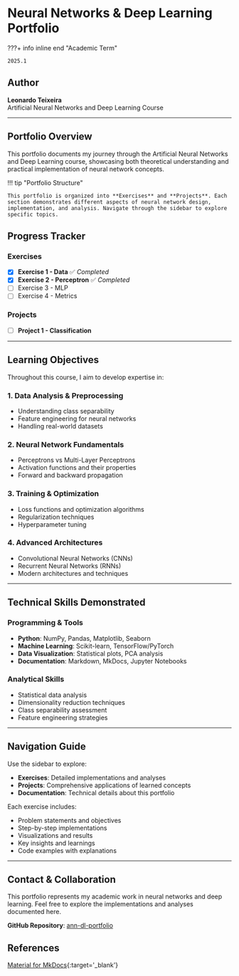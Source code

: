 # Neural Networks & Deep Learning Portfolio

???+ info inline end "Academic Term"

    2025.1


## Author

**Leonardo Teixeira**  
Artificial Neural Networks and Deep Learning Course

---

## Portfolio Overview

This portfolio documents my journey through the Artificial Neural Networks and Deep Learning course, showcasing both theoretical understanding and practical implementation of neural network concepts.

!!! tip "Portfolio Structure"

    This portfolio is organized into **Exercises** and **Projects**. Each section demonstrates different aspects of neural network design, implementation, and analysis. Navigate through the sidebar to explore specific topics.

## Progress Tracker

### Exercises
- [x] **Exercise 1 - Data** ✅ *Completed*
- [x] **Exercise 2 - Perceptron** ✅ *Completed*
- [ ] Exercise 3 - MLP
- [ ] Exercise 4 - Metrics

### Projects  
- [ ] **Project 1 - Classification**

---

## Learning Objectives

Throughout this course, I aim to develop expertise in:

### 1. **Data Analysis & Preprocessing**
   - Understanding class separability
   - Feature engineering for neural networks
   - Handling real-world datasets

### 2. **Neural Network Fundamentals**
   - Perceptrons vs Multi-Layer Perceptrons
   - Activation functions and their properties
   - Forward and backward propagation

### 3. **Training & Optimization**
   - Loss functions and optimization algorithms
   - Regularization techniques
   - Hyperparameter tuning

### 4. **Advanced Architectures**
   - Convolutional Neural Networks (CNNs)
   - Recurrent Neural Networks (RNNs)
   - Modern architectures and techniques

---

## Technical Skills Demonstrated

### Programming & Tools
- **Python**: NumPy, Pandas, Matplotlib, Seaborn
- **Machine Learning**: Scikit-learn, TensorFlow/PyTorch
- **Data Visualization**: Statistical plots, PCA analysis
- **Documentation**: Markdown, MkDocs, Jupyter Notebooks

### Analytical Skills
- Statistical data analysis
- Dimensionality reduction techniques
- Class separability assessment
- Feature engineering strategies

---

## Navigation Guide

Use the sidebar to explore:

- **Exercises**: Detailed implementations and analyses
- **Projects**: Comprehensive applications of learned concepts  
- **Documentation**: Technical details about this portfolio

Each exercise includes:
- Problem statements and objectives
- Step-by-step implementations
- Visualizations and results
- Key insights and learnings
- Code examples with explanations

---

## Contact & Collaboration

This portfolio represents my academic work in neural networks and deep learning. Feel free to explore the implementations and analyses documented here.

**GitHub Repository**: [ann-dl-portfolio](https://github.com/leonardoct3/ann-dl-portfolio)

## References

[Material for MkDocs](https://squidfunk.github.io/mkdocs-material/reference/){:target='_blank'}